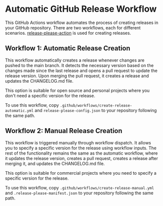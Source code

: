 # Automatic GitHub Release Workflow

This GitHub Actions workflow automates the process of creating releases in your GitHub repository. There are two workflows, each for different scenarios. [release-please-action](https://github.com/google-github-actions/release-please-action) is used for creating releases.

## Workflow 1: Automatic Release Creation

This workflow automatically creates a release whenever changes are pushed to the main branch. It detects the necessary version based on the changes made since the last release and opens a pull request to update the release version. Upon merging the pull request, it creates a release and updates the CHANGELOG.md file.

This option is suitable for open source and personal projects where you don't need a specific version for the release.

To use this workflow, copy `.github/workflows/create-release-automatic.yml` and `release-please-config.json` to your repository following the same path.

## Workflow 2: Manual Release Creation

This workflow is triggered manually through workflow dispatch. It allows you to specify a specific version for the release using workflow inputs. The rest of the functionality remains the same as the automatic workflow, where it updates the release version, creates a pull request, creates a release after merging it, and updates the CHANGELOG.md file.

This option is suitable for commercial projects where you need to specify a specific version for the release.

To use this workflow, copy `.github/workflows/create-release-manual.yml` and `.release-please-manifest.json` to your repository following the same path.
